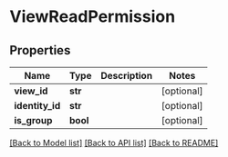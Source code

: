 # ViewReadPermission

## Properties
Name | Type | Description | Notes
------------ | ------------- | ------------- | -------------
**view_id** | **str** |  | [optional] 
**identity_id** | **str** |  | [optional] 
**is_group** | **bool** |  | [optional] 

[[Back to Model list]](../README.md#documentation-for-models) [[Back to API list]](../README.md#documentation-for-api-endpoints) [[Back to README]](../README.md)


